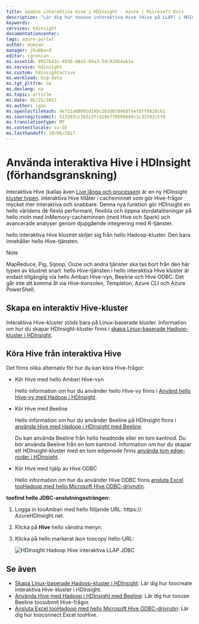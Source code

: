 ```yaml
---
title: aaaUse interaktiva Hive i HDInsight - Azure | Microsoft Docs
description: "Lär dig hur toouse interaktiva Hive (Hive på LLAP) i HDInsight."
keywords: 
services: hdinsight
documentationcenter: 
tags: azure-portal
author: mumian
manager: jhubbard
editor: cgronlun
ms.assetid: 0957643c-4936-48a3-84a3-5dc83db4ab1a
ms.service: hdinsight
ms.custom: hdinsightactive
ms.workload: big-data
ms.tgt_pltfrm: na
ms.devlang: na
ms.topic: article
ms.date: 05/25/2017
ms.author: jgao
ms.openlocfilehash: 9e751a08091d18bc1b3d070468feef87f6828c61
ms.sourcegitcommit: 523283cc1b3c37c428e77850964dc1c33742c5f0
ms.translationtype: MT
ms.contentlocale: sv-SE
ms.lasthandoff: 10/06/2017
---
```

# <a name="use-interactive-hive-in-hdinsight-preview"></a>Använda interaktiva Hive i HDInsight (förhandsgranskning)
Interaktiva Hive (kallas även [Live långa och processen](https://cwiki.apache.org/confluence/display/Hive/LLAP)) är en ny HDInsight [kluster typen](hdinsight-hadoop-provision-linux-clusters.md#cluster-types).  Interaktiva Hive tillåter i cacheminnet som gör Hive-frågor mycket mer interaktiva och snabbare. Denna nya funktion gör HDInsight en hello världens de flesta performant, flexibla och öppna stordatalösningar på hello moln med InMemory-cacheminnen (med Hive och Spark) och avancerade analyser genom djupgående integrering med R-tjänster. 

hello interaktiva Hive klustret skiljer sig från hello Hadoop-kluster. Den bara innehåller hello Hive-tjänsten. 

> [!NOTE]
> MapReduce, Pig, Sqoop, Oozie och andra tjänster ska tas bort från den här typen av klustret snart.
> hello Hive-tjänsten i hello interaktiva Hive kluster är endast tillgänglig via hello Ambari Hive-vyn, Beeline och Hive ODBC. Det går inte att komma åt via Hive-konsolen, Templeton, Azure CLI och Azure PowerShell. 
> 
> 

## <a name="create-an-interactive-hive-cluster"></a>Skapa en interaktiv Hive-kluster
Interaktiva Hive-kluster stöds bara på Linux-baserade kluster. Information om hur du skapar HDInsight-kluster finns i [skapa Linux-baserade Hadoop-kluster i HDInsight](hdinsight-hadoop-provision-linux-clusters.md).

## <a name="execute-hive-from-interactive-hive"></a>Köra Hive från interaktiva Hive
Det finns olika alternativ för hur du kan köra Hive-frågor:

* Kör Hive med hello Ambari Hive-vyn
  
    Hello information om hur du använder hello Hive-vy finns i [Använd hello Hive-vy med Hadoop i HDInsight](hdinsight-hadoop-use-hive-ambari-view.md).
* Kör Hive med Beeline
  
    Hello information om hur du använder Beeline på HDInsight finns i [använda Hive med Hadoop i HDInsight med Beeline](hdinsight-hadoop-use-hive-beeline.md).
  
    Du kan använda Beeline från hello headnode eller en tom kantnod.  Du bör använda Beeline från en tom kantnod.  Information om hur du skapar ett HDInsight-kluster med en tom edgenode finns [använda tom edge-noder i HDInsight](hdinsight-apps-use-edge-node.md).
* Kör Hive med hjälp av Hive ODBC
  
    Hello information om hur du använder Hive ODBC finns [ansluta Excel tooHadoop med hello Microsoft Hive ODBC-drivrutin](hdinsight-connect-excel-hive-odbc-driver.md).

**toofind hello JDBC-anslutningssträngen:**

1. Logga in tooAmbari med hello följande URL: https://<ClusterName>. AzureHDInsight.net.
2. Klicka på **Hive** hello vänstra menyn.
3. Klicka på hello markerat ikon toocopy hello-URL:
   
   ![HDInsight Hadoop Hive interaktiva LLAP JDBC](./media/hdinsight-hadoop-use-interactive-hive/hdinsight-hadoop-use-interactive-hive-jdbc.png)

## <a name="see-also"></a>Se även
* [Skapa Linux-baserade Hadoop-kluster i HDInsight](hdinsight-hadoop-provision-linux-clusters.md): Lär dig hur toocreate interaktiva Hive-kluster i HDInsight.
* [Använda Hive med Hadoop i HDInsight med Beeline](hdinsight-hadoop-use-hive-beeline.md): Lär dig hur toouse Beeline toosubmit Hive-frågor.
* [Ansluta Excel tooHadoop med hello Microsoft Hive ODBC-drivrutin](hdinsight-connect-excel-hive-odbc-driver.md): Lär dig hur tooconnect Excel tooHive.

